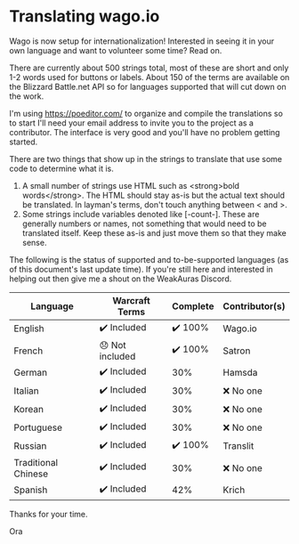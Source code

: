 # Translating wago.io

Wago is now setup for internationalization! Interested in seeing it in your own language and want to volunteer some time? Read on.

There are currently about 500 strings total, most of these are short and only 1-2 words used for buttons or labels. About 150 of the terms are available on the Blizzard Battle.net API so for languages supported that will cut down on the work.

I'm using https://poeditor.com/ to organize and compile the translations so to start I'll need your email address to invite you to the project as a contributor. The interface is very good and you'll have no problem getting started.

There are two things that show up in the strings to translate that use some code to determine what it is.

1. A small number of strings use HTML such as &lt;strong&gt;bold words&lt;/strong&gt;. The HTML should stay as-is but the actual text should be translated. In layman's terms, don't touch anything between < and >.
1. Some strings include variables denoted like [-count-]. These are generally numbers or names, not something that would need to be translated itself. Keep these as-is and just move them so that they make sense.

The following is the status of supported and to-be-supported languages (as of this document's last update time). If you're still here and interested in helping out then give me a shout on the WeakAuras Discord.

| Language  	| Warcraft Terms  	| Complete  	| Contributor(s)  	|
|---	|---	|---	|---	|
| English  	| ✔️ Included 	    |  ✔️ 100%	|   Wago.io |
| French  	|  😞 Not included	|  ✔️ 100%  |   Satron	 |
| German  	| ✔️ Included 	    |  30%	|   Hamsda  |
| Italian  	| ✔️ Included 	    |  30%	| ❌ No one    |
| Korean  	| ✔️ Included 	    |  30%	| ❌ No one    |
| Portuguese  	| ✔️ Included 	    |  30%	| ❌ No one    |
| Russian  	| ✔️ Included 	    |  ✔️ 100%	|   Translit  |
| Traditional Chinese  	| ✔️ Included 	    | 30%	|   ❌ No one  |
| Spanish  	| ✔️ Included 	    |  42%	|   Krich  |

Thanks for your time.

Ora

